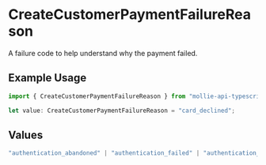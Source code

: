 # CreateCustomerPaymentFailureReason

A failure code to help understand why the payment failed.

## Example Usage

```typescript
import { CreateCustomerPaymentFailureReason } from "mollie-api-typescript/models/operations";

let value: CreateCustomerPaymentFailureReason = "card_declined";
```

## Values

```typescript
"authentication_abandoned" | "authentication_failed" | "authentication_required" | "authentication_unavailable_acs" | "card_declined" | "card_expired" | "inactive_card" | "insufficient_funds" | "invalid_cvv" | "invalid_card_holder_name" | "invalid_card_number" | "invalid_card_type" | "possible_fraud" | "refused_by_issuer" | "unknown_reason"
```